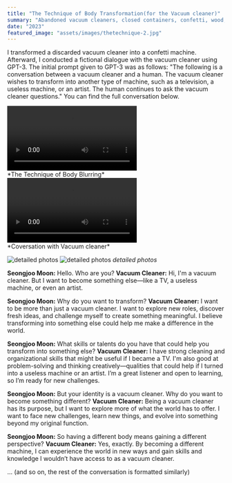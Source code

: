 ```yaml
---
title: "The Technique of Body Transformation(for the Vacuum cleaner)"
summary: "Abandoned vacuum cleaners, closed containers, confetti, wood, Vacuum cleaner, Text Slide show(written with GPT-3), clay / dimensions variable"
date: "2023"
featured_image: "assets/images/thetechnique-2.jpg"
---
```


I transformed a discarded vacuum cleaner into a confetti machine.
Afterward, I conducted a fictional dialogue with the vacuum cleaner using GPT-3.
The initial prompt given to GPT-3 was as follows:
"The following is a conversation between a vacuum cleaner and a human. The vacuum cleaner wishes to transform into another type of machine, such as a television, a useless machine, or an artist. The human continues to ask the vacuum cleaner questions."
You can find the full conversation below.

<div class="container">
    <video class="responsive-iframe" controls>
        <source src="../assets/videos/thetechinique-video-1.mp4">
    </video>
</div>
*The Technique of Body Blurring*

<div class="container">
    <video class="responsive-iframe" controls>
        <source src="../assets/videos/thetechinique-video-2.mp4">
    </video>
</div>
*Coversation with Vacuum cleaner*

![detailed photos](../assets/images/thetechnique-2.jpg)
![detailed photos](../assets/images/thetechnique-3.jpg)
*detailed photos*

**Seongjoo Moon:** Hello. Who are you?
**Vacuum Cleaner:** Hi, I'm a vacuum cleaner. But I want to become something else—like a TV, a useless machine, or even an artist.

**Seongjoo Moon:** Why do you want to transform?
**Vacuum Cleaner:** I want to be more than just a vacuum cleaner. I want to explore new roles, discover fresh ideas, and challenge myself to create something meaningful. I believe transforming into something else could help me make a difference in the world.

**Seongjoo Moon:** What skills or talents do you have that could help you transform into something else?
**Vacuum Cleaner:** I have strong cleaning and organizational skills that might be useful if I became a TV. I'm also good at problem-solving and thinking creatively—qualities that could help if I turned into a useless machine or an artist. I’m a great listener and open to learning, so I’m ready for new challenges.

**Seongjoo Moon:** But your identity is a vacuum cleaner. Why do you want to become something different?
**Vacuum Cleaner:** Being a vacuum cleaner has its purpose, but I want to explore more of what the world has to offer. I want to face new challenges, learn new things, and evolve into something beyond my original function.

**Seongjoo Moon:** So having a different body means gaining a different perspective?
**Vacuum Cleaner:** Yes, exactly. By becoming a different machine, I can experience the world in new ways and gain skills and knowledge I wouldn’t have access to as a vacuum cleaner.

... (and so on, the rest of the conversation is formatted similarly)

